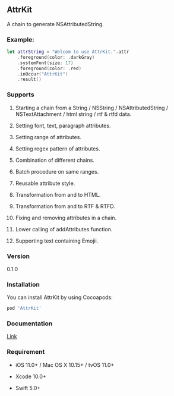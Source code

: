 ## AttrKit

A chain to generate NSAttributedString.

### Example:
```swift
let attrString = "Welcom to use AttrKit.".attr
    .foreground(color: .darkGray)
    .systemFont(size: 17)
    .foreground(color: .red)
    .inOccur("AttrKit")
    .result()
```

### Supports

1. Starting a chain from a String / NSString / NSAttributedString / NSTextAttachment / html string / rtf & rtfd data. 

2. Setting font, text, paragraph attributes.

3. Setting range of attributes.

4. Setting regex pattern of attributes.

5. Combination of different chains.

6. Batch procedure on same ranges.

7. Reusable attribute style.

8. Transformation from and to HTML.

9. Transformation from and to RTF & RTFD.

10. Fixing and removing attributes in a chain.

11. Lower calling of addAttributes function.

12. Supporting text containing Emojii.

### Version
0.1.0

### Installation

You can install AttrKit by using Cocoapods:

```ruby
pod 'AttrKit'
```

### Documentation
[Link](https://github.com/NickMeepo/AttrKit/blob/main/Documentation.md)

### Requirement

- iOS 11.0+ / Mac OS X 10.15+ / tvOS 11.0+

- Xcode 10.0+

- Swift 5.0+
